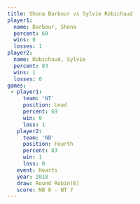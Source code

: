 ```yaml
---
title: Shona Barbour vs Sylvie Robichaud
player1:                 
  name: Barbour, Shona   
  percent: 69            
  wins: 0                
  losses: 1              
player2:                 
  name: Robichaud, Sylvie
  percent: 83            
  wins: 1                
  losses: 0              
games:
 - player1:        
     team: 'NT'    
     position: Lead
     percent: 69   
     win: 0        
     loss: 1       
   player2:          
     team: 'NB'      
     position: Fourth
     percent: 83     
     win: 1          
     loss: 0         
   event: Hearts       
   year: 2018          
   draw: Round Robin(6)
   score: NB 8 - NT 7  
---
```

